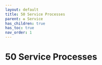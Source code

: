 ```yaml
---
layout: default
title: 50 Service Processes
parent: ♻️ Service
has_children: true
has_toc: true
nav_order: 1
---
```


# 50 Service Processes
